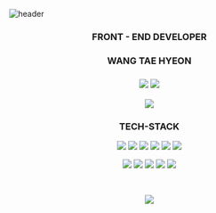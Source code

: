 ![header](https://capsule-render.vercel.app/api?type=waving&color=gradient&height=120&animation=fadeIn&section=footer&text=🏂🏄‍♂️&fontAlign=70)

### <p align='center'>FRONT - END DEVELOPER</p>
### <p align='center'>WANG TAE HYEON</p>
### <p align='center'><img src="https://img.shields.io/badge/wangtaeya-E4405F?style=flat&logo=instagram&logoColor=ffffff"/> <img src="https://img.shields.io/badge/wangtae0320@gmail.com-4285F4?style=flat&logo=google&logoColor=ffffff"/>
</p>

<P align='center'>
<img src="https://github-readme-stats.vercel.app/api/top-langs/?username=wangtae0320&exclude_repo=wangtae0320.github.io&layout=compact&theme=tokyonight" />
</p>


### <p align='center'>**TECH-STACK**</p>
<P align='center'>
<img src="https://img.shields.io/badge/React-61DAFB?style=flat&logo=React&logoColor=white"/> <img src="https://img.shields.io/badge/TypeScript-3178C6?style=flat&logo=TypeScript&logoColor=white"/> <img src="https://img.shields.io/badge/mobx-FF9955?style=flat&logo=mobx&logoColor=white"/> <img src="https://img.shields.io/badge/styled_components-DB7093?style=flat&logo=styled_components&logoColor=white"/>
<img src="https://img.shields.io/badge/ionic-3880FF?style=flat&logo=ionic&logoColor=white"/>
<img src="https://img.shields.io/badge/blockchain-121D33?style=flat&logo=blockchaindotcom&logoColor=white"/>
</p>

<P align='center'>
<img src="https://img.shields.io/badge/solidity-363636?style=flat&logo=solidity&logoColor=white"/>
 <img src="https://img.shields.io/badge/mysql-4479A1?style=flat&logo=mysql&logoColor=white"/> <img src="https://img.shields.io/badge/spring-6DB33F?style=flat&logo=spring&logoColor=white"/> <img src="https://img.shields.io/badge/NextJS-000000?style=flat&logo=nextdotjs&logoColor=white"/> <img src="https://img.shields.io/badge/tailwindCSS-06B6D4?style=flat&logo=tailwindcss&logoColor=white"/>
</p>



</br>

<P align='center'> 
<img src="https://github-readme-stats.vercel.app/api?username=wangtae0320&show_icons=true&theme=radical"/>
</p>
